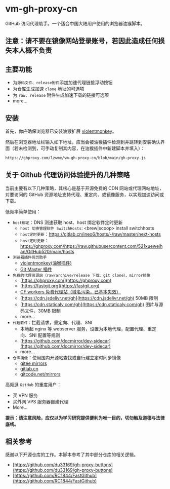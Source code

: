 # vm-gh-proxy-cn

GitHub 访问代理助手。一个适合中国大陆用户使用的浏览器油猴脚本。

## 注意：请不要在镜像网站登录账号，若因此造成任何损失本人概不负责

## 主要功能

- 为`源码文件、release附件`添加加速代理链接浮动按钮
- 为仓库生成加速 `clone` 地址的可选项
- 为 `raw`、`release` 附件生成加速下载的链接可选项
- more...

## 安装

首先，你应确保浏览器已安装油猴扩展 [violentmonkey](https://violentmonkey.github.io/get-it/)。

然后在浏览器地址栏输入如下地址，应当会被油猴插件检测到并跳转到安装确认界面（若未检测到，可手动复制其内容，在油猴插件中新建脚本并填入）：

```txt
https://ghproxy.com/lzwme/vm-gh-proxy-cn/blob/main/gh-proxy.js
```

## 关于 Github 代理访问体验提升的几种策略

当前主要有以下几种策略，其核心是基于开源免费的 CDN 网站或代理网站地址，对要访问的 GitHub 资源地址支持代理、重定向、或镜像服务，以实现加速访问或下载。

低频率简单使用：

- `host绑定`：DNS 测速获取 host、host 绑定软件定时更新
  - `host 切换管理软件 SwitchHosts`: <brew|scoop> install switchhosts
  - `host定时更新`：https://gitlab.cn/ineo6/hosts/-/raw/master/next-hosts
  - `host定时更新`：https://ghproxy.com/https://raw.githubusercontent.com/521xueweihan/GitHub520/main/hosts
- `浏览器插件网页助手`
  - [violentmonkey(油猴插件)](https://violentmonkey.github.io/get-it/)
  - [Git Master 插件](https://github.com/ineo6/git-master)
- `免费的代理资源站（raw/archive/release 下载、git clone）、mirror镜像`
  - [https://ghproxy.com](https://ghproxy.com)
  - [https://fastgit.org](https://fastgit.org)
  - [CF workers 免费代理站（域名污染，已基本失效）](https://dash.cloudflare.com)
  - [https://cdn.jsdelivr.net/gh](https://cdn.jsdelivr.net/gh) 50MB 限制
  - [https://cdn.staticaly.com/gh](https://cdn.staticaly.com/gh) 图片与源码文件，30MB 限制
  - more...
- `代理软件：`拦截请求，重定向、代理、SNI
  - 本地起 nginx 等 webserver 服务，设置为本地代理，配置代理、重定向、SNI 配置等规则
  - [https://github.com/docmirror/dev-sidecar](https://github.com/docmirror/dev-sidecar)
  - more...
- `仓库镜像`：使用国内开源站查找或自行建立定时同步镜像
  - [gitee mirrors](https://gitee.com/organizations/mirrors/projects)
  - [gitlab.cn](https://gitlab.cn)
  - [gitcode.net/mirrors](https://gitcode.net/mirrors)

高频逛 `GitHub` 的重度用户：

- 买 VPN 服务
- 买外网 VPS 服务器自建代理
- More...

**提示：请注意风险，应仅以为学习研究提供便利为唯一目的，切勿触及道德与法律底线。**

## 相关参考

感谢以下开源仓库的工作。本脚本参考了其中部分仓库的相关逻辑。

- [https://github.com/du33169/gh-proxy-buttons](https://github.com/du33169/gh-proxy-buttons)
- [https://github.com/RC1844/FastGithub](https://github.com/RC1844/FastGithub)
